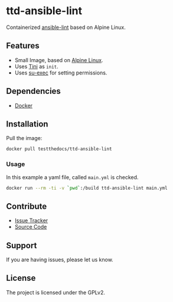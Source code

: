 # ttd-ansible-lint

Containerized [ansible-lint](https://github.com/willthames/ansible-lint) based on
Alpine Linux.


## Features

- Small Image, based on [Alpine Linux](http://www.alpinelinux.org/).
- Uses [Tini](https://github.com/krallin/tini) as `init`.
- Uses [su-exec](https://github.com/ncopa/su-exec) for setting permissions.

## Dependencies

- [Docker](https://docker.com "Homepage of docker")

## Installation

Pull the image:

``` bash
docker pull testthedocs/ttd-ansible-lint
```

### Usage

In this example a yaml file, called ``main.yml`` is checked.

``` bash
docker run --rm -ti -v `pwd`:/build ttd-ansible-lint main.yml
```

## Contribute

- [Issue Tracker](github.com/testthedocs/ttd-ansible-lint/issues)
- [Source Code](github.com/testthedocs/ttd-ansible-lint)

## Support

If you are having issues, please let us know.

## License

The project is licensed under the GPLv2.
